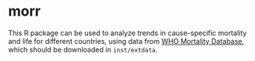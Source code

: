 # morr

This  R package can be used to analyze trends in cause-specific mortality and life
for different countries, using data from
[WHO Mortality Database](https://www.who.int/data/data-collection-tools/who-mortality-database),
which should be downloaded in `inst/extdata`.
